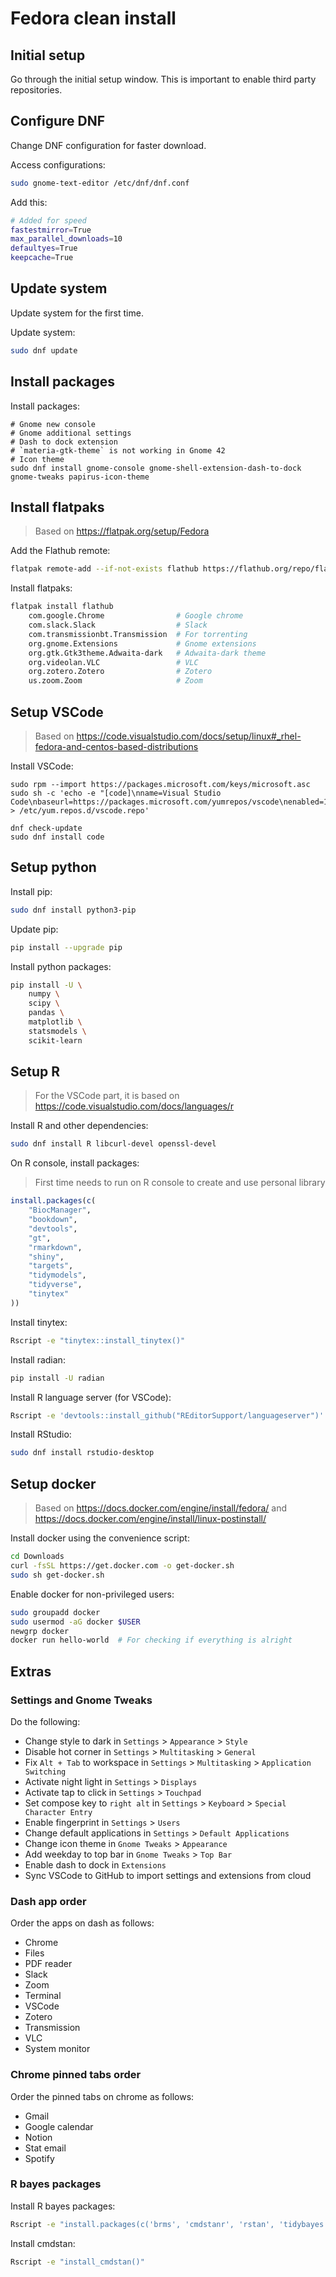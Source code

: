 # Fedora clean install

## Initial setup

Go through the initial setup window. This is important to enable third party repositories.

## Configure DNF

Change DNF configuration for faster download.

Access configurations:

```bash
sudo gnome-text-editor /etc/dnf/dnf.conf
```

Add this:

```bash
# Added for speed
fastestmirror=True
max_parallel_downloads=10
defaultyes=True
keepcache=True
```

## Update system

Update system for the first time.

Update system:

```bash
sudo dnf update
```

## Install packages

Install packages:

```
# Gnome new console
# Gnome additional settings
# Dash to dock extension
# `materia-gtk-theme` is not working in Gnome 42
# Icon theme
sudo dnf install gnome-console gnome-shell-extension-dash-to-dock gnome-tweaks papirus-icon-theme
```

## Install flatpaks

> Based on https://flatpak.org/setup/Fedora

Add the Flathub remote:

```bash
flatpak remote-add --if-not-exists flathub https://flathub.org/repo/flathub.flatpakrepo
```

Install flatpaks:

```bash
flatpak install flathub
    com.google.Chrome                # Google chrome
    com.slack.Slack                  # Slack
    com.transmissionbt.Transmission  # For torrenting
    org.gnome.Extensions             # Gnome extensions
    org.gtk.Gtk3theme.Adwaita-dark   # Adwaita-dark theme
    org.videolan.VLC                 # VLC
    org.zotero.Zotero                # Zotero
    us.zoom.Zoom                     # Zoom
```

## Setup VSCode

> Based on https://code.visualstudio.com/docs/setup/linux#_rhel-fedora-and-centos-based-distributions

Install VSCode:

```
sudo rpm --import https://packages.microsoft.com/keys/microsoft.asc
sudo sh -c 'echo -e "[code]\nname=Visual Studio Code\nbaseurl=https://packages.microsoft.com/yumrepos/vscode\nenabled=1\ngpgcheck=1\ngpgkey=https://packages.microsoft.com/keys/microsoft.asc" > /etc/yum.repos.d/vscode.repo'

dnf check-update
sudo dnf install code
```

## Setup python

Install pip:

```bash
sudo dnf install python3-pip
```

Update pip:

```bash
pip install --upgrade pip
```

Install python packages:

```bash
pip install -U \
    numpy \
    scipy \
    pandas \
    matplotlib \
    statsmodels \
    scikit-learn
```

## Setup R

> For the VSCode part, it is based on https://code.visualstudio.com/docs/languages/r

Install R and other dependencies:

```bash
sudo dnf install R libcurl-devel openssl-devel
```

On R console, install packages:

> First time needs to run on R console to create and use personal library

```R
install.packages(c(
    "BiocManager",
    "bookdown",
    "devtools",
    "gt",
    "rmarkdown",
    "shiny",
    "targets",
    "tidymodels",
    "tidyverse",
    "tinytex"
))
```

Install tinytex:

```bash
Rscript -e "tinytex::install_tinytex()"
```

Install radian:

```bash
pip install -U radian
```

Install R language server (for VSCode):

```bash
Rscript -e 'devtools::install_github("REditorSupport/languageserver")'
```

Install RStudio:

```bash
sudo dnf install rstudio-desktop
```

## Setup docker

> Based on https://docs.docker.com/engine/install/fedora/ and https://docs.docker.com/engine/install/linux-postinstall/

Install docker using the convenience script:

```bash
cd Downloads
curl -fsSL https://get.docker.com -o get-docker.sh
sudo sh get-docker.sh
```

Enable docker for non-privileged users:

```bash
sudo groupadd docker
sudo usermod -aG docker $USER
newgrp docker
docker run hello-world  # For checking if everything is alright
``` 

## Extras

### Settings and Gnome Tweaks

Do the following:

- Change style to dark in `Settings` > `Appearance` > `Style`
- Disable hot corner in `Settings` > `Multitasking` > `General`
- Fix `Alt + Tab` to workspace in `Settings` > `Multitasking` > `Application Switching`
- Activate night light in `Settings` > `Displays`
- Activate tap to click in `Settings` > `Touchpad`
- Set compose key to `right alt` in `Settings` > `Keyboard` > `Special Character Entry`
- Enable fingerprint in `Settings` > `Users`
- Change default applications in `Settings` > `Default Applications`
- Change icon theme in `Gnome Tweaks` > `Appearance`
- Add weekday to top bar in `Gnome Tweaks` > `Top Bar`
- Enable dash to dock in `Extensions`
- Sync VSCode to GitHub to import settings and extensions from cloud

### Dash app order

Order the apps on dash as follows:

- Chrome
- Files
- PDF reader
- Slack
- Zoom
- Terminal
- VSCode
- Zotero
- Transmission
- VLC
- System monitor

### Chrome pinned tabs order

Order the pinned tabs on chrome as follows:

- Gmail
- Google calendar
- Notion
- Stat email
- Spotify

### R bayes packages

Install R bayes packages:

```bash
Rscript -e "install.packages(c('brms', 'cmdstanr', 'rstan', 'tidybayes'))"
```

Install cmdstan:

```bash
Rscript -e "install_cmdstan()"
```
